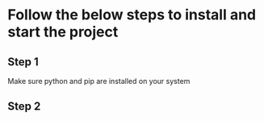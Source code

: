 # Follow the below steps to install and start the project

## Step 1

Make sure python and pip are installed on your system

## Step 2
